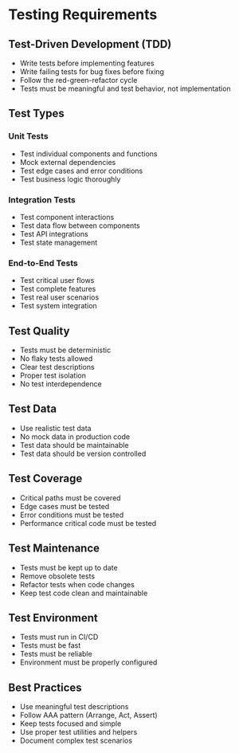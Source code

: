 # Testing Requirements

## Test-Driven Development (TDD)
- Write tests before implementing features
- Write failing tests for bug fixes before fixing
- Follow the red-green-refactor cycle
- Tests must be meaningful and test behavior, not implementation

## Test Types
### Unit Tests
- Test individual components and functions
- Mock external dependencies
- Test edge cases and error conditions
- Test business logic thoroughly

### Integration Tests
- Test component interactions
- Test data flow between components
- Test API integrations
- Test state management

### End-to-End Tests
- Test critical user flows
- Test complete features
- Test real user scenarios
- Test system integration

## Test Quality
- Tests must be deterministic
- No flaky tests allowed
- Clear test descriptions
- Proper test isolation
- No test interdependence

## Test Data
- Use realistic test data
- No mock data in production code
- Test data should be maintainable
- Test data should be version controlled

## Test Coverage
- Critical paths must be covered
- Edge cases must be tested
- Error conditions must be tested
- Performance critical code must be tested

## Test Maintenance
- Tests must be kept up to date
- Remove obsolete tests
- Refactor tests when code changes
- Keep test code clean and maintainable

## Test Environment
- Tests must run in CI/CD
- Tests must be fast
- Tests must be reliable
- Environment must be properly configured

## Best Practices
- Use meaningful test descriptions
- Follow AAA pattern (Arrange, Act, Assert)
- Keep tests focused and simple
- Use proper test utilities and helpers
- Document complex test scenarios 